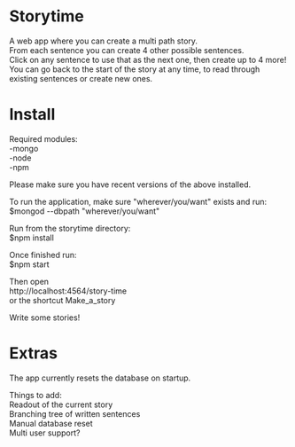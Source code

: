 # Storytime
A web app where you can create a multi path story.  
From each sentence you can create 4 other possible sentences.  
Click on any sentence to use that as the next one, then create up to 4 more!  
You can go back to the start of the story at any time, to read through existing sentences or create new ones.

# Install

Required modules:  
-mongo  
-node  
-npm  

Please make sure you have recent versions of the above installed.

To run the application, make sure "wherever/you/want" exists and run:  
$mongod --dbpath "wherever/you/want"

Run from the storytime directory:  
$npm install  

Once finished run:  
$npm start

Then open   
http://localhost:4564/story-time  
or the shortcut Make_a_story

Write some stories!


# Extras

The app currently resets the database on startup.

Things to add:  
Readout of the current story  
Branching tree of written sentences  
Manual database reset  
Multi user support?  
